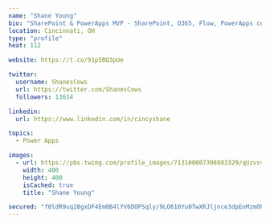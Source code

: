 ```yaml
---
name: "Shane Young"
bio: "SharePoint & PowerApps MVP - SharePoint, O365, Flow, PowerApps consulting? @PowerApps911 | Pure Snark? You found it."
location: Cincinnati, OH
type: "profile"
heat: 112

website: https://t.co/91p5BQ3pUe

twitter:
  username: ShanesCows
  url: https://twitter.com/ShanesCows
  followers: 13634

linkedin:
  url: https://www.linkedin.com/in/cincyshane

topics:
  - Power Apps

images:
  - url: https://pbs.twimg.com/profile_images/713100007398883329/qUzvsvQ3_400x400.jpg
    width: 400
    height: 400
    isCached: true
    title: "Shane Young"

secured: "f0ldR9uq28gxDF4Em0B4lYV6DOPSqly/9LO610Yu0TwXRJljnce3dpEoMzmOhJb1+jUR45AgzDvZW4ijVB308rhoRvFMcEdjA23c+lBfQgMmItCZS0acKPwiUl57uRo71GYItgrbOnusFH6/IcSFjOsT+G/SQXN1HDb517saKP+VxsJ6zb1UBbR4ECXjKafDPuni0eqdLxFYRWRdgbZimzM00XAUx+3gd+1y3rvl7MOv9nT/nuFGWaf+VN8N0lH0y7Gze75hxegjYmmb+9RbOZDb8igx5Eo/nnvZcQ7xbhvFwkYXT0VMeK6mdVYw/5uYjDJ7oy4aY6Ratw0/zNl/VAPMF+f8szEYLAfVRwKXQEaLpQxxoXyhRMeFmsWmu+fwK3pAP8YPs9T4WB64pty6GCQ2YCPc8Rw6AEeQjyCgKYw=;0uVLOCJANz2WWWzSerjIwQ=="
---
```


